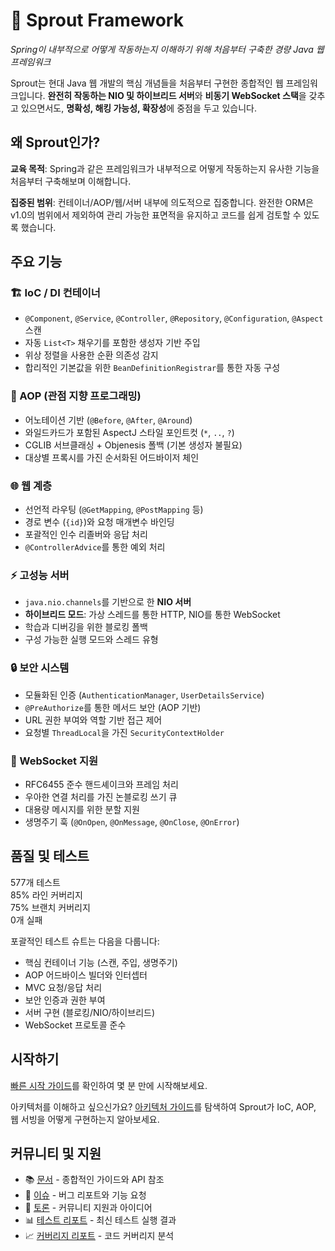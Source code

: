 # 🌱 Sprout Framework

*Spring이 내부적으로 어떻게 작동하는지 이해하기 위해 처음부터 구축한 경량 Java 웹 프레임워크*

Sprout는 현대 Java 웹 개발의 핵심 개념들을 처음부터 구현한 종합적인 웹 프레임워크입니다. **완전히 작동하는 NIO 및 하이브리드 서버**와 **비동기 WebSocket 스택**을 갖추고 있으면서도, **명확성, 해킹 가능성, 확장성**에 중점을 두고 있습니다.

## 왜 Sprout인가?

**교육 목적**: Spring과 같은 프레임워크가 내부적으로 어떻게 작동하는지 유사한 기능을 처음부터 구축해보며 이해합니다.

**집중된 범위**: 컨테이너/AOP/웹/서버 내부에 의도적으로 집중합니다. 완전한 ORM은 v1.0의 범위에서 제외하여 관리 가능한 표면적을 유지하고 코드를 쉽게 검토할 수 있도록 했습니다.

## 주요 기능

<div className="feature-card">

### 🏗️ IoC / DI 컨테이너
- `@Component`, `@Service`, `@Controller`, `@Repository`, `@Configuration`, `@Aspect` 스캔
- 자동 `List<T>` 채우기를 포함한 생성자 기반 주입
- 위상 정렬을 사용한 순환 의존성 감지
- 합리적인 기본값을 위한 `BeanDefinitionRegistrar`를 통한 자동 구성

</div>

<div className="feature-card">

### 🎯 AOP (관점 지향 프로그래밍)
- 어노테이션 기반 (`@Before`, `@After`, `@Around`)
- 와일드카드가 포함된 AspectJ 스타일 포인트컷 (`*`, `..`, `?`)
- CGLIB 서브클래싱 + Objenesis 폴백 (기본 생성자 불필요)
- 대상별 프록시를 가진 순서화된 어드바이저 체인

</div>

<div className="feature-card">

### 🌐 웹 계층
- 선언적 라우팅 (`@GetMapping`, `@PostMapping` 등)
- 경로 변수 (`{id}`)와 요청 매개변수 바인딩
- 포괄적인 인수 리졸버와 응답 처리
- `@ControllerAdvice`를 통한 예외 처리

</div>

<div className="feature-card">

### ⚡ 고성능 서버
- `java.nio.channels`를 기반으로 한 **NIO 서버**
- **하이브리드 모드**: 가상 스레드를 통한 HTTP, NIO를 통한 WebSocket
- 학습과 디버깅을 위한 블로킹 폴백
- 구성 가능한 실행 모드와 스레드 유형

</div>

<div className="feature-card">

### 🔒 보안 시스템
- 모듈화된 인증 (`AuthenticationManager`, `UserDetailsService`)
- `@PreAuthorize`를 통한 메서드 보안 (AOP 기반)
- URL 권한 부여와 역할 기반 접근 제어
- 요청별 `ThreadLocal`을 가진 `SecurityContextHolder`

</div>

<div className="feature-card">

### 🔌 WebSocket 지원
- RFC6455 준수 핸드셰이크와 프레임 처리
- 우아한 연결 처리를 가진 논블로킹 쓰기 큐
- 대용량 메시지를 위한 분할 지원
- 생명주기 훅 (`@OnOpen`, `@OnMessage`, `@OnClose`, `@OnError`)

</div>

## 품질 및 테스트

<div className="coverage-badge">577개 테스트</div>
<div className="coverage-badge">85% 라인 커버리지</div>
<div className="coverage-badge">75% 브랜치 커버리지</div>
<div className="coverage-badge">0개 실패</div>

포괄적인 테스트 슈트는 다음을 다룹니다:
- 핵심 컨테이너 기능 (스캔, 주입, 생명주기)
- AOP 어드바이스 빌더와 인터셉터
- MVC 요청/응답 처리
- 보안 인증과 권한 부여
- 서버 구현 (블로킹/NIO/하이브리드)
- WebSocket 프로토콜 준수

## 시작하기

[빠른 시작 가이드](./quickstart)를 확인하여 몇 분 만에 시작해보세요.

아키텍처를 이해하고 싶으신가요? [아키텍처 가이드](../architecture/ioc-container)를 탐색하여 Sprout가 IoC, AOP, 웹 서빙을 어떻게 구현하는지 알아보세요.

## 커뮤니티 및 지원

- 📚 [문서](./quickstart) - 종합적인 가이드와 API 참조
- 🐛 [이슈](https://github.com/yyubin/sprout/issues) - 버그 리포트와 기능 요청
- 💬 [토론](https://github.com/yyubin/sprout/discussions) - 커뮤니티 지원과 아이디어
- 📊 [테스트 리포트](/tests/) - 최신 테스트 실행 결과
- 📈 [커버리지 리포트](/coverage/) - 코드 커버리지 분석